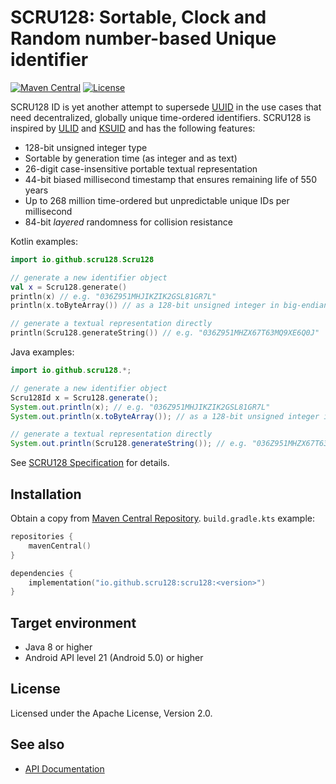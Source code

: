 # SCRU128: Sortable, Clock and Random number-based Unique identifier

[![Maven Central](https://img.shields.io/maven-central/v/io.github.scru128/scru128)](https://search.maven.org/artifact/io.github.scru128/scru128)
[![License](https://img.shields.io/github/license/scru128/java)](https://github.com/scru128/java/blob/main/LICENSE)

SCRU128 ID is yet another attempt to supersede [UUID] in the use cases that need
decentralized, globally unique time-ordered identifiers. SCRU128 is inspired by
[ULID] and [KSUID] and has the following features:

- 128-bit unsigned integer type
- Sortable by generation time (as integer and as text)
- 26-digit case-insensitive portable textual representation
- 44-bit biased millisecond timestamp that ensures remaining life of 550 years
- Up to 268 million time-ordered but unpredictable unique IDs per millisecond
- 84-bit _layered_ randomness for collision resistance

Kotlin examples:

```kotlin
import io.github.scru128.Scru128

// generate a new identifier object
val x = Scru128.generate()
println(x) // e.g. "036Z951MHJIKZIK2GSL81GR7L"
println(x.toByteArray()) // as a 128-bit unsigned integer in big-endian byte array

// generate a textual representation directly
println(Scru128.generateString()) // e.g. "036Z951MHZX67T63MQ9XE6Q0J"
```

Java examples:

```java
import io.github.scru128.*;

// generate a new identifier object
Scru128Id x = Scru128.generate();
System.out.println(x); // e.g. "036Z951MHJIKZIK2GSL81GR7L"
System.out.println(x.toByteArray()); // as a 128-bit unsigned integer in big-endian byte array

// generate a textual representation directly
System.out.println(Scru128.generateString()); // e.g. "036Z951MHZX67T63MQ9XE6Q0J"
```

See [SCRU128 Specification] for details.

[uuid]: https://en.wikipedia.org/wiki/Universally_unique_identifier
[ulid]: https://github.com/ulid/spec
[ksuid]: https://github.com/segmentio/ksuid
[scru128 specification]: https://github.com/scru128/spec

## Installation

Obtain a copy from [Maven Central Repository]. `build.gradle.kts` example:

```kotlin
repositories {
    mavenCentral()
}

dependencies {
    implementation("io.github.scru128:scru128:<version>")
}
```

[maven central repository]: https://search.maven.org/artifact/io.github.scru128/scru128

## Target environment

- Java 8 or higher
- Android API level 21 (Android 5.0) or higher

## License

Licensed under the Apache License, Version 2.0.

## See also

- [API Documentation](https://scru128.github.io/java/docs/)

